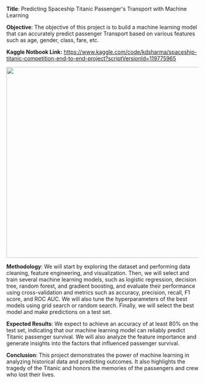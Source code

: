<b>Title</b>: Predicting Spaceship Titanic Passenger's Transport with Machine Learning


<b>Objective</b>: The objective of this project is to build a machine learning model that can accurately predict passenger Transport based on various features such as age, gender, class, fare, etc.

<b>Kaggle Notbook Link:</b> https://www.kaggle.com/code/kdsharma/spaceship-titanic-competition-end-to-end-project?scriptVersionId=119775965



<center>
<img src="https://cdn.mos.cms.futurecdn.net/AKbyqTKUkicsYGx3xwe3HA.jpg" width=800 height=500 />
</center>


<b>Methodology</b>: We will start by exploring the dataset and performing data cleaning, feature engineering, and visualization. Then, we will select and train several machine learning models, such as logistic regression, decision tree, random forest, and gradient boosting, and evaluate their performance using cross-validation and metrics such as accuracy, precision, recall, F1 score, and ROC AUC. We will also tune the hyperparameters of the best models using grid search or random search. Finally, we will select the best model and make predictions on a test set.

<b>Expected Results</b>: We expect to achieve an accuracy of at least 80% on the test set, indicating that our machine learning model can reliably predict Titanic passenger survival. We will also analyze the feature importance and generate insights into the factors that influenced passenger survival.

<b>Conclusion</b>: This project demonstrates the power of machine learning in analyzing historical data and predicting outcomes. It also highlights the tragedy of the Titanic and honors the memories of the passengers and crew who lost their lives.
